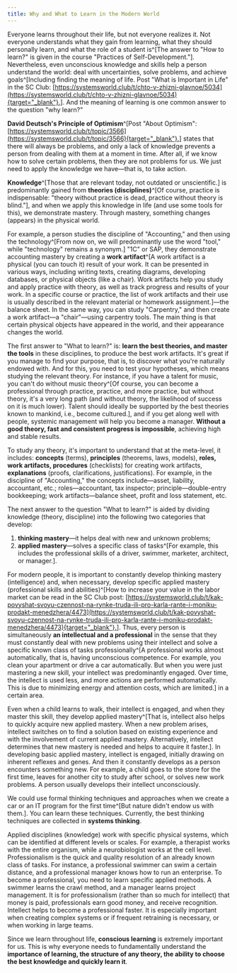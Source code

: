 ```yaml
---
title: Why and What to Learn in the Modern World
---
```


Everyone learns throughout their life, but not everyone realizes it. Not everyone understands what they gain from learning, what they should personally learn, and what the role of a student is^[The answer to "How to learn?" is given in the course "Practices of Self-Development."]. Nevertheless, even unconscious knowledge and skills help a person understand the world: deal with uncertainties, solve problems, and achieve goals^[Including finding the meaning of life. Post "What is Important in Life" in the SC Club: [https://systemsworld.club/t/chto-v-zhizni-glavnoe/5034](https://systemsworld.club/t/chto-v-zhizni-glavnoe/5034){target="_blank"}.]. And the meaning of learning is one common answer to the question "why learn?"

**David Deutsch's Principle of Optimism**^[Post "About Optimism": [https://systemsworld.club/t/topic/3566](https://systemsworld.club/t/topic/3566){target="_blank"}.] states that there will always be problems, and only a lack of knowledge prevents a person from dealing with them at a moment in time. After all, if we know how to solve certain problems, then they are not problems for us. We just need to apply the knowledge we have—that is, to take action.

**Knowledge**^[Those that are relevant today, not outdated or unscientific.] is predominantly gained from **theories (disciplines)**^[Of course, practice is indispensable: "theory without practice is dead, practice without theory is blind."], and when we apply this knowledge in life (and use some tools for this), we demonstrate mastery. Through mastery, something changes (appears) in the physical world.

For example, a person studies the discipline of "Accounting," and then using the technology^[From now on, we will predominantly use the word "tool," while "technology" remains a synonym.] "1C" or SAP, they demonstrate accounting mastery by creating a **work artifact**^[A work artifact is a physical (you can touch it) result of your work. It can be presented in various ways, including writing texts, creating diagrams, developing databases, or physical objects (like a chair). Work artifacts help you study and apply practice with theory, as well as track progress and results of your work. In a specific course or practice, the list of work artifacts and their use is usually described in the relevant material or homework assignment.]—the balance sheet. In the same way, you can study "Carpentry," and then create a work artifact—a "chair"—using carpentry tools. The main thing is that certain physical objects have appeared in the world, and their appearance changes the world.

The first answer to "What to learn?" is: **learn the best theories, and master** **the tools** in these disciplines, to produce the best work artifacts. It's great if you manage to find your purpose, that is, to discover what you're naturally endowed with. And for this, you need to test your hypotheses, which means studying the relevant theory. For instance, if you have a talent for music, you can't do without music theory^[Of course, you can become a professional through practice, practice, and more practice, but without theory, it's a very long path (and without theory, the likelihood of success on it is much lower). Talent should ideally be supported by the best theories known to mankind, i.e., become cultured.], and if you get along well with people, systemic management will help you become a manager. **Without a good theory, fast and consistent progress is impossible**, achieving high and stable results.

To study any theory, it's important to understand that at the meta-level, it includes: **concepts** (terms), **principles** (theorems, laws, models), **roles, work artifacts, procedures** (checklists) for creating work artifacts, **explanations** (proofs, clarifications, justifications). For example, in the discipline of "Accounting," the concepts include—asset, liability, accountant, etc.; roles—accountant, tax inspector; principle—double-entry bookkeeping; work artifacts—balance sheet, profit and loss statement, etc.

The next answer to the question "What to learn?" is aided by dividing knowledge (theory, discipline) into the following two categories that develop:

1.  **thinking mastery**—it helps deal with new and unknown problems;
2.  **applied mastery**—solves a specific class of tasks^[For example, this includes the professional skills of a driver, swimmer, marketer, architect, or manager.].

For modern people, it is important to constantly develop thinking mastery (intelligence) and, when necessary, develop specific applied mastery (professional skills and abilities)^[How to increase your value in the labor market can be read in the SC Club post: [https://systemsworld.club/t/kak-povyshat-svoyu-czennost-na-rynke-truda-ili-pro-karla-rante-i-moniku-prodakt-menedzhera/4473](https://systemsworld.club/t/kak-povyshat-svoyu-czennost-na-rynke-truda-ili-pro-karla-rante-i-moniku-prodakt-menedzhera/4473){target="_blank"}.]. Thus, every person is simultaneously **an intellectual and a professional** in the sense that they must constantly deal with new problems using their intellect and solve a specific known class of tasks professionally^[A professional works almost automatically, that is, having unconscious competence. For example, you clean your apartment or drive a car automatically. But when you were just mastering a new skill, your intellect was predominantly engaged. Over time, the intellect is used less, and more actions are performed automatically. This is due to minimizing energy and attention costs, which are limited.] in a certain area.

Even when a child learns to walk, their intellect is engaged, and when they master this skill, they develop applied mastery^[That is, intellect also helps to quickly acquire new applied mastery. When a new problem arises, intellect switches on to find a solution based on existing experience and with the involvement of current applied mastery. Alternatively, intellect determines that new mastery is needed and helps to acquire it faster.]. In developing basic applied mastery, intellect is engaged, initially drawing on inherent reflexes and genes. And then it constantly develops as a person encounters something new. For example, a child goes to the store for the first time, leaves for another city to study after school, or solves new work problems. A person usually develops their intellect unconsciously.

We could use formal thinking techniques and approaches when we create a car or an IT program for the first time^[But nature didn't endow us with them.]. You can learn these techniques. Currently, the best thinking techniques are collected in **systems thinking**.

Applied disciplines (knowledge) work with specific physical systems, which can be identified at different levels or scales. For example, a therapist works with the entire organism, while a neurobiologist works at the cell level. Professionalism is the quick and quality resolution of an already known class of tasks. For instance, a professional swimmer can swim a certain distance, and a professional manager knows how to run an enterprise. To become a professional, you need to learn specific applied methods. A swimmer learns the crawl method, and a manager learns project management. It is for professionalism (rather than so much for intellect) that money is paid, professionals earn good money, and receive recognition. Intellect helps to become a professional faster. It is especially important when creating complex systems or if frequent retraining is necessary, or when working in large teams.

Since we learn throughout life, **conscious learning** is extremely important for us. This is why everyone needs to fundamentally understand the **importance of learning, the structure of any theory, the ability to choose the best knowledge and quickly learn it**.